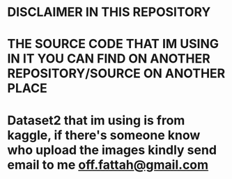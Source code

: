 # DISCLAIMER IN THIS REPOSITORY
# THE SOURCE CODE THAT IM USING IN IT YOU CAN FIND ON ANOTHER REPOSITORY/SOURCE ON ANOTHER PLACE
# 
# Dataset2 that im using is from kaggle, if there's someone know who upload the images kindly send email to me off.fattah@gmail.com  
